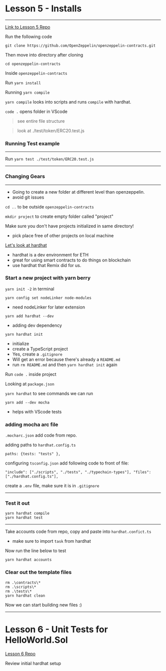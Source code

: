 # Lesson 5 - Installs
---

[Link to Lesson 5 Repo](https://github.com/Encode-Club-Solidity-Bootcamp/Lesson-05)

Run the following code

```git clone https://github.com/OpenZeppelin/openzeppelin-contracts.git```

Then move into directory after cloning

```cd openzeppelin-contracts```

Inside `openzeppelin-contracts`

Run `yarn install`

Running `yarn compile`

`yarn compile` looks into scripts and runs `compile` with hardhat.

`code .` opens folder in VScode

> see entire file structure

> look at ./test/token/ERC20.test.js

### Running Test example
---
Run `yarn test ./test/token/ERC20.test.js`

---
### Changing Gears
---
* Going to create a new folder at different level than openzeppelin.
* avoid git issues 

`cd ..` to be outside `openzeppelin-contracts`

`mkdir project` to create empty folder called "project"

Make sure you don't have projects initialized in same directory!
* pick place free of other projects on local machine

[Let's look at hardhat](https://hardhat.org/hardhat-runner/docs/getting-started#overview)

* hardhat is a dev environment for ETH
* great for using smart contracts to do things on blockchain
* use hardhat that Remix did for us.

### Start a new project with yarn berry

`yarn init -2` in terminal

`yarn config set nodeLinker node-modules`
* need nodeLinker for later extension

`yarn add hardhat --dev`
* adding dev dependency

`yarn hardhat init`
* initialize 
* create a TypeScript project
* Yes, create a `.gitignore`
* Will get an error because there's already a `README.md`
* run `rm README.md` and then `yarn hardhat init` again

Run `code .` inside project

Looking at `package.json`

`yarn hardhat` to see commands we can run

`yarn add --dev mocha`
* helps with VScode tests

### adding mocha arc file
`.mocharc.json` add code from repo.

adding paths to `hardhat.config.ts`

`paths: {tests: "tests" },`

configuring `tsconfig.json`
add following code to front of file:

`"include": ["./scripts", "./tests", "./typechain-types"],
  "files": ["./hardhat.config.ts"],
`

create a `.env` file, make sure it is in `.gitignore`

---
### Test it out

```
yarn hardhat compile
yarn hardhat test
```
---

Take accounts code from repo, copy and paste into `hardhat.confict.ts`
* make sure to import `task` from hardhat

Now run the line below to test

```
yarn hardhat accounts
```

### Clear out the template files
```
rm .\contracts\*
rm .\scripts\*
rm .\tests\*
yarn hardhat clean
```

Now we can start building new files :)

___

# Lesson 6 - Unit Tests for HelloWorld.Sol

[Lesson 6 Repo](https://github.com/Encode-Club-Solidity-Bootcamp/Lesson-06)

Review initial hardhat setup

